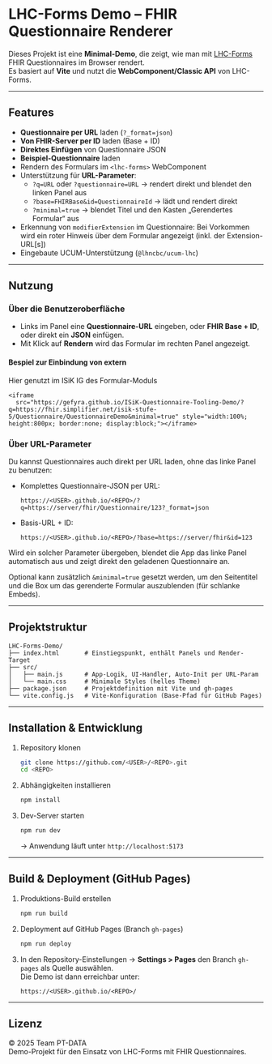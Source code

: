 # LHC-Forms Demo – FHIR Questionnaire Renderer

Dieses Projekt ist eine **Minimal-Demo**, die zeigt, wie man mit [LHC-Forms](https://lhncbc.github.io/lforms/) FHIR Questionnaires im Browser rendert.  
Es basiert auf **Vite** und nutzt die **WebComponent/Classic API** von LHC-Forms.

---

## Features

- **Questionnaire per URL** laden (`?_format=json`)
- **Von FHIR-Server per ID** laden (Base + ID)
- **Direktes Einfügen** von Questionnaire JSON
- **Beispiel-Questionnaire** laden
- Rendern des Formulars im `<lhc-forms>` WebComponent
- Unterstützung für **URL-Parameter**:
  - `?q=URL` oder `?questionnaire=URL` → rendert direkt und blendet den linken Panel aus
  - `?base=FHIRBase&id=QuestionnaireId` → lädt und rendert direkt
  - `?minimal=true` → blendet Titel und den Kasten „Gerendertes Formular“ aus
- Erkennung von `modifierExtension` im Questionnaire: Bei Vorkommen wird ein roter Hinweis über dem Formular angezeigt (inkl. der Extension-URL[s])
- Eingebaute UCUM-Unterstützung (`@lhncbc/ucum-lhc`)

---

## Nutzung

### Über die Benutzeroberfläche
- Links im Panel eine **Questionnaire-URL** eingeben, oder **FHIR Base + ID**, oder direkt ein **JSON** einfügen.
- Mit Klick auf **Rendern** wird das Formular im rechten Panel angezeigt.

#### Bespiel zur Einbindung von extern

Hier genutzt im ISiK IG des Formular-Moduls
```
<iframe
  src="https://gefyra.github.io/ISiK-Questionnaire-Tooling-Demo/?q=https://fhir.simplifier.net/isik-stufe-5/Questionnaire/QuestionnaireDemo&minimal=true" style="width:100%; height:800px; border:none; display:block;"></iframe>
```

### Über URL-Parameter
Du kannst Questionnaires auch direkt per URL laden, ohne das linke Panel zu benutzen:

- Komplettes Questionnaire-JSON per URL:
  ```text
  https://<USER>.github.io/<REPO>/?q=https://server/fhir/Questionnaire/123?_format=json
  ```

- Basis-URL + ID:
  ```text
  https://<USER>.github.io/<REPO>/?base=https://server/fhir&id=123
  ```

Wird ein solcher Parameter übergeben, blendet die App das linke Panel automatisch aus und zeigt direkt den geladenen Questionnaire an.

Optional kann zusätzlich `&minimal=true` gesetzt werden, um den Seitentitel und die Box um das gerenderte Formular auszublenden (für schlanke Embeds).

---

## Projektstruktur

```text
LHC-Forms-Demo/
├── index.html       # Einstiegspunkt, enthält Panels und Render-Target
├── src/
│   ├── main.js      # App-Logik, UI-Handler, Auto-Init per URL-Param
│   └── main.css     # Minimale Styles (helles Theme)
├── package.json     # Projektdefinition mit Vite und gh-pages
└── vite.config.js   # Vite-Konfiguration (Base-Pfad für GitHub Pages)
```

---

## Installation & Entwicklung

1. Repository klonen
   ```bash
   git clone https://github.com/<USER>/<REPO>.git
   cd <REPO>
   ```

2. Abhängigkeiten installieren
   ```bash
   npm install
   ```

3. Dev-Server starten
   ```bash
   npm run dev
   ```
   → Anwendung läuft unter `http://localhost:5173`

---

## Build & Deployment (GitHub Pages)

1. Produktions-Build erstellen
   ```bash
   npm run build
   ```

2. Deployment auf GitHub Pages (Branch `gh-pages`)
   ```bash
   npm run deploy
   ```

3. In den Repository-Einstellungen → **Settings > Pages** den Branch `gh-pages` als Quelle auswählen.  
   Die Demo ist dann erreichbar unter:
   ```text
   https://<USER>.github.io/<REPO>/
   ```

---

## Lizenz

© 2025 Team PT-DATA  
Demo-Projekt für den Einsatz von LHC-Forms mit FHIR Questionnaires.
